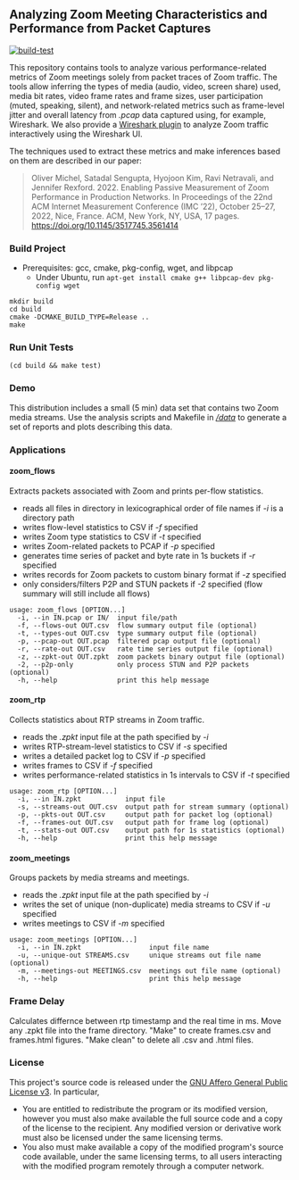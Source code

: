 ## Analyzing Zoom Meeting Characteristics and Performance from Packet Captures

[![build-test](https://github.com/Princeton-Cabernet/zoom-analysis/actions/workflows/build-test.yml/badge.svg)](https://github.com/Princeton-Cabernet/zoom-analysis/actions/workflows/build-test.yml)

This repository contains tools to analyze various performance-related metrics of Zoom meetings
solely from packet traces of Zoom traffic. The tools allow inferring the types of media (audio,
video, screen share) used, media bit rates, video frame rates and frame sizes, user participation
(muted, speaking, silent), and network-related metrics such as frame-level jitter and overall latency
from *.pcap* data captured using, for example, Wireshark. We also provide a [Wireshark plugin](wireshark) to
analyze Zoom traffic interactively using the Wireshark UI.

The techniques used to extract these metrics and make inferences based on them are described in our paper:
> Oliver Michel, Satadal Sengupta, Hyojoon Kim, Ravi Netravali, and Jennifer Rexford. 2022. Enabling Passive Measurement of Zoom Performance in Production Networks. In Proceedings of the 22nd ACM Internet Measurement Conference (IMC ’22), October 25–27, 2022, Nice, France. ACM, New York, NY, USA, 17 pages. https://doi.org/10.1145/3517745.3561414

### Build Project

* Prerequisites: gcc, cmake, pkg-config, wget, and libpcap
    * Under Ubuntu, run `apt-get install cmake g++ libpcap-dev pkg-config wget`

```
mkdir build
cd build
cmake -DCMAKE_BUILD_TYPE=Release ..
make
```

### Run Unit Tests

```
(cd build && make test)
```

### Demo

This distribution includes a small (5 min) data set that contains two Zoom media streams. Use the
analysis scripts and Makefile in [*/data*](data) to generate a set of reports and plots describing
this  data.

### Applications

#### zoom_flows

Extracts packets associated with Zoom and prints per-flow statistics.
* reads all files in directory in lexicographical order of file names if *-i* is a directory path
* writes flow-level statistics to CSV if *-f* specified
* writes Zoom type statistics to CSV if *-t* specified
* writes Zoom-related packets to PCAP if *-p* specified
* generates time series of packet and byte rate in 1s buckets if *-r* specified
* writes records for Zoom packets to custom binary format if *-z* specified
* only considers/filters P2P and STUN packets if *-2* specified (flow summary will still include all flows)

```
usage: zoom_flows [OPTION...]
  -i, --in IN.pcap or IN/  input file/path
  -f, --flows-out OUT.csv  flow summary output file (optional)
  -t, --types-out OUT.csv  type summary output file (optional)
  -p, --pcap-out OUT.pcap  filtered pcap output file (optional)
  -r, --rate-out OUT.csv   rate time series output file (optional)
  -z, --zpkt-out OUT.zpkt  zoom packets binary output file (optional)
  -2, --p2p-only           only process STUN and P2P packets (optional)
  -h, --help               print this help message
```

#### zoom_rtp

Collects statistics about RTP streams in Zoom traffic.
* reads the *.zpkt* input file at the path specified by *-i*
* writes RTP-stream-level statistics to CSV if *-s* specified
* writes a detailed packet log to CSV if *-p* specified
* writes frames to CSV if *-f* specified
* writes performance-related statistics in 1s intervals to CSV if *-t* specified

```
usage: zoom_rtp [OPTION...]
  -i, --in IN.zpkt           input file
  -s, --streams-out OUT.csv  output path for stream summary (optional)
  -p, --pkts-out OUT.csv     output path for packet log (optional)
  -f, --frames-out OUT.csv   output path for frame log (optional)
  -t, --stats-out OUT.csv    output path for 1s statistics (optional)
  -h, --help                 print this help message
```

#### zoom_meetings

Groups packets by media streams and meetings.
* reads the *.zpkt* input file at the path specified by *-i*
* writes the set of unique (non-duplicate) media streams to CSV if *-u* specified
* writes meetings to CSV if *-m* specified

```
usage: zoom_meetings [OPTION...]
  -i, --in IN.zpkt                 input file name
  -u, --unique-out STREAMS.csv     unique streams out file name (optional)
  -m, --meetings-out MEETINGS.csv  meetings out file name (optional)
  -h, --help                       print this help message
```

### Frame Delay 

Calculates differnce between rtp timestamp and the real time in ms.
Move any .zpkt file into the frame directory.
"Make" to create frames.csv and frames.html figures.
"Make clean" to delete all .csv and .html files. 

### License

This project's source code is released under the [GNU Affero General Public License v3](https://www.gnu.org/licenses/agpl-3.0.html). In particular,
* You are entitled to redistribute the program or its modified version, however you must also make available the full source code and a copy of the license to the recipient. Any modified version or derivative work must also be licensed under the same licensing terms.
* You also must make available a copy of the modified program's source code available, under the same licensing terms, to all users interacting with the modified program remotely through a computer network.
